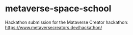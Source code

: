 # metaverse-space-school
Hackathon submission for the Mataverse Creator hackathon: https://www.metaversecreators.dev/hackathon/

